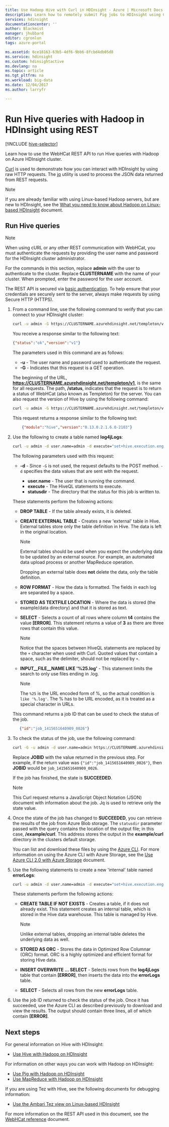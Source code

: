 ```yaml
---
title: Use Hadoop Hive with Curl in HDInsight - Azure | Microsoft Docs
description: Learn how to remotely submit Pig jobs to HDInsight using Curl.
services: hdinsight
documentationcenter: ''
author: Blackmist
manager: jhubbard
editor: cgronlun
tags: azure-portal

ms.assetid: 6ce18163-63b5-4df6-9bb6-8fcbd4db05d8
ms.service: hdinsight
ms.custom: hdinsightactive
ms.devlang: na
ms.topic: article
ms.tgt_pltfrm: na
ms.workload: big-data
ms.date: 12/04/2017
ms.author: larryfr

---
```

# Run Hive queries with Hadoop in HDInsight using REST

[!INCLUDE [hive-selector](../../../includes/hdinsight-selector-use-hive.md)]

Learn how to use the WebHCat REST API to run Hive queries with Hadoop on Azure HDInsight cluster.

[Curl](http://curl.haxx.se/) is used to demonstrate how you can interact with HDInsight by using raw HTTP requests. The [jq](http://stedolan.github.io/jq/) utility is used to process the JSON data returned from REST requests.

> [!NOTE]
> If you are already familiar with using Linux-based Hadoop servers, but are new to HDInsight, see the [What you need to know about Hadoop on Linux-based HDInsight](../hdinsight-hadoop-linux-information.md) document.

## <a id="curl"></a>Run Hive queries

> [!NOTE]
> When using cURL or any other REST communication with WebHCat, you must authenticate the requests by providing the user name and password for the HDInsight cluster administrator.
>
> For the commands in this section, replace **admin** with the user to authenticate to the cluster. Replace **CLUSTERNAME** with the name of your cluster. When prompted, enter the password for the user account.
>
> The REST API is secured via [basic authentication](http://en.wikipedia.org/wiki/Basic_access_authentication). To help ensure that your credentials are securely sent to the server, always make requests by using Secure HTTP (HTTPS).

1. From a command line, use the following command to verify that you can connect to your HDInsight cluster:

    ```bash
    curl -u admin -G https://CLUSTERNAME.azurehdinsight.net/templeton/v1/status
    ```

    You receive a response similar to the following text:

    ```json
    {"status":"ok","version":"v1"}
    ```

    The parameters used in this command are as follows:

    * **-u** - The user name and password used to authenticate the request.
    * **-G** - Indicates that this request is a GET operation.

   The beginning of the URL, **https://CLUSTERNAME.azurehdinsight.net/templeton/v1**, is the same for all requests. The path, **/status**, indicates that the request is to return a status of WebHCat (also known as Templeton) for the server. You can also request the version of Hive by using the following command:

    ```bash
    curl -u admin -G https://CLUSTERNAME.azurehdinsight.net/templeton/v1/version/hive
    ```

    This request returns a response similar to the following text:

    ```json
        {"module":"hive","version":"0.13.0.2.1.6.0-2103"}
    ```

2. Use the following to create a table named **log4jLogs**:

    ```bash
    curl -u admin -d user.name=admin -d execute="set+hive.execution.engine=tez;DROP+TABLE+log4jLogs;CREATE+EXTERNAL+TABLE+log4jLogs(t1+string,t2+string,t3+string,t4+string,t5+string,t6+string,t7+string)+ROW+FORMAT+DELIMITED+FIELDS+TERMINATED+BY+' '+STORED+AS+TEXTFILE+LOCATION+'/example/data/';SELECT+t4+AS+sev,COUNT(*)+AS+count+FROM+log4jLogs+WHERE+t4+=+'[ERROR]'+AND+INPUT__FILE__NAME+LIKE+'%25.log'+GROUP+BY+t4;" -d statusdir="/example/curl" https://CLUSTERNAME.azurehdinsight.net/templeton/v1/hive
    ```

    The following parameters used with this request:

   * **-d** - Since `-G` is not used, the request defaults to the POST method. `-d` specifies the data values that are sent with the request.

     * **user.name** - The user that is running the command.
     * **execute** - The HiveQL statements to execute.
     * **statusdir** - The directory that the status for this job is written to.

   These statements perform the following actions:
   
   * **DROP TABLE** - If the table already exists, it is deleted.
   * **CREATE EXTERNAL TABLE** - Creates a new 'external' table in Hive. External tables store only the table definition in Hive. The data is left in the original location.

     > [!NOTE]
     > External tables should be used when you expect the underlying data to be updated by an external source. For example, an automated data upload process or another MapReduce operation.
     >
     > Dropping an external table does **not** delete the data, only the table definition.

   * **ROW FORMAT** - How the data is formatted. The fields in each log are separated by a space.
   * **STORED AS TEXTFILE LOCATION** - Where the data is stored (the example/data directory) and that it is stored as text.
   * **SELECT** - Selects a count of all rows where column **t4** contains the value **[ERROR]**. This statement returns a value of **3** as there are three rows that contain this value.

     > [!NOTE]
     > Notice that the spaces between HiveQL statements are replaced by the `+` character when used with Curl. Quoted values that contain a space, such as the delimiter, should not be replaced by `+`.

   * **INPUT__FILE__NAME LIKE '%25.log'** - This statement limits the search to only use files ending in .log.

     > [!NOTE]
     > The `%25` is the URL encoded form of %, so the actual condition is `like '%.log'`. The % has to be URL encoded, as it is treated as a special character in URLs.

   This command returns a job ID that can be used to check the status of the job.

    ```json
       {"id":"job_1415651640909_0026"}
    ```

3. To check the status of the job, use the following command:

    ```bash
    curl -G -u admin -d user.name=admin https://CLUSTERNAME.azurehdinsight.net/templeton/v1/jobs/JOBID | jq .status.state
    ```

    Replace **JOBID** with the value returned in the previous step. For example, if the return value was `{"id":"job_1415651640909_0026"}`, then **JOBID** would be `job_1415651640909_0026`.

    If the job has finished, the state is **SUCCEEDED**.

   > [!NOTE]
   > This Curl request returns a JavaScript Object Notation (JSON) document with information about the job. Jq is used to retrieve only the state value.

4. Once the state of the job has changed to **SUCCEEDED**, you can retrieve the results of the job from Azure Blob storage. The `statusdir` parameter passed with the query contains the location of the output file; in this case, **/example/curl**. This address stores the output in the **example/curl** directory in the clusters default storage.

    You can list and download these files by using the [Azure CLI](https://docs.microsoft.com/cli/azure/install-azure-cli). For more information on using the Azure CLI with Azure Storage, see the [Use Azure CLI 2.0 with Azure Storage](https://docs.microsoft.com/azure/storage/storage-azure-cli#create-and-manage-blobs) document.

5. Use the following statements to create a new 'internal' table named **errorLogs**:

    ```bash
    curl -u admin -d user.name=admin -d execute="set+hive.execution.engine=tez;CREATE+TABLE+IF+NOT+EXISTS+errorLogs(t1+string,t2+string,t3+string,t4+string,t5+string,t6+string,t7+string)+STORED+AS+ORC;INSERT+OVERWRITE+TABLE+errorLogs+SELECT+t1,t2,t3,t4,t5,t6,t7+FROM+log4jLogs+WHERE+t4+=+'[ERROR]'+AND+INPUT__FILE__NAME+LIKE+'%25.log';SELECT+*+from+errorLogs;" -d statusdir="/example/curl" https://CLUSTERNAME.azurehdinsight.net/templeton/v1/hive
    ```

    These statements perform the following actions:

   * **CREATE TABLE IF NOT EXISTS** - Creates a table, if it does not already exist. This statement creates an internal table, which is stored in the Hive data warehouse. This table is managed by Hive.

     > [!NOTE]
     > Unlike external tables, dropping an internal table deletes the underlying data as well.

   * **STORED AS ORC** - Stores the data in Optimized Row Columnar (ORC) format. ORC is a highly optimized and efficient format for storing Hive data.
   * **INSERT OVERWRITE ... SELECT** - Selects rows from the **log4jLogs** table that contain **[ERROR]**, then inserts the data into the **errorLogs** table.
   * **SELECT** - Selects all rows from the new **errorLogs** table.

6. Use the job ID returned to check the status of the job. Once it has succeeded, use the Azure CLI as described previously to download and view the results. The output should contain three lines, all of which contain **[ERROR]**.

## <a id="nextsteps"></a>Next steps

For general information on Hive with HDInsight:

* [Use Hive with Hadoop on HDInsight](hdinsight-use-hive.md)

For information on other ways you can work with Hadoop on HDInsight:

* [Use Pig with Hadoop on HDInsight](hdinsight-use-pig.md)
* [Use MapReduce with Hadoop on HDInsight](hdinsight-use-mapreduce.md)

If you are using Tez with Hive, see the following documents for debugging information:

* [Use the Ambari Tez view on Linux-based HDInsight](../hdinsight-debug-ambari-tez-view.md)

For more information on the REST API used in this document, see the [WebHCat reference](https://cwiki.apache.org/confluence/display/Hive/WebHCat+Reference) document.

[hdinsight-sdk-documentation]: http://msdnstage.redmond.corp.microsoft.com/library/dn479185.aspx

[azure-purchase-options]: http://azure.microsoft.com/pricing/purchase-options/
[azure-member-offers]: http://azure.microsoft.com/pricing/member-offers/
[azure-free-trial]: http://azure.microsoft.com/pricing/free-trial/

[apache-tez]: http://tez.apache.org
[apache-hive]: http://hive.apache.org/
[apache-log4j]: http://en.wikipedia.org/wiki/Log4j
[hive-on-tez-wiki]: https://cwiki.apache.org/confluence/display/Hive/Hive+on+Tez
[import-to-excel]: http://azure.microsoft.com/documentation/articles/hdinsight-connect-excel-power-query/


[hdinsight-use-oozie]: hdinsight-use-oozie.md
[hdinsight-analyze-flight-data]: hdinsight-analyze-flight-delay-data.md




[hdinsight-provision]: hdinsight-hadoop-provision-linux-clusters.md
[hdinsight-submit-jobs]:submit-apache-hadoop-jobs-programmatically.md
[hdinsight-upload-data]: hdinsight-upload-data.md

[powershell-here-strings]: http://technet.microsoft.com/library/ee692792.aspx


